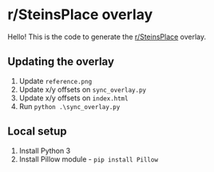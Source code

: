 # r/SteinsPlace overlay

Hello! This is the code to generate the [r/SteinsPlace](https://reddit.com/r/SteinsPlace/) overlay.

## Updating the overlay

1. Update `reference.png`
2. Update x/y offsets on `sync_overlay.py`
3. Update x/y offsets on `index.html`
4. Run `python .\sync_overlay.py`

## Local setup

1. Install Python 3
2. Install Pillow module - `pip install Pillow`